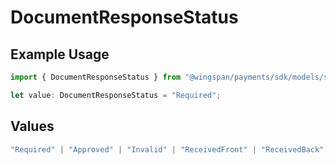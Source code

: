 # DocumentResponseStatus

## Example Usage

```typescript
import { DocumentResponseStatus } from "@wingspan/payments/sdk/models/shared";

let value: DocumentResponseStatus = "Required";
```

## Values

```typescript
"Required" | "Approved" | "Invalid" | "ReceivedFront" | "ReceivedBack" | "PendingReview"
```